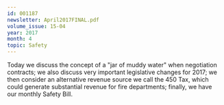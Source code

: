 ```yaml
---
id: 001187
newsletter: April2017FINAL.pdf
volume_issue: 15-04
year: 2017
month: 4
topic: Safety
---
```


Today we discuss the concept of a "jar of muddy water" when negotiation contracts; we also discuss very important legislative changes for 2017; we then consider an alternative revenue source we call the 450 Tax, which could generate substantial revenue for fire departments; finally, we have our monthly Safety Bill.